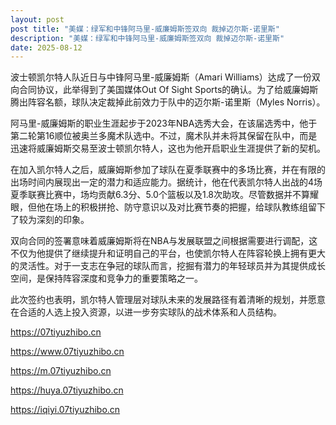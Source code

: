 ```yaml
---
layout: post
post title: "美媒：绿军和中锋阿马里-威廉姆斯签双向 裁掉迈尔斯-诺里斯" 
description: "美媒：绿军和中锋阿马里-威廉姆斯签双向 裁掉迈尔斯-诺里斯" 
date: 2025-08-12
---
```


波士顿凯尔特人队近日与中锋阿马里-威廉姆斯（Amari Williams）达成了一份双向合同协议，此举得到了美国媒体Out Of Sight Sports的确认。为了给威廉姆斯腾出阵容名额，球队决定裁掉此前效力于队中的迈尔斯-诺里斯（Myles Norris）。

阿马里-威廉姆斯的职业生涯起步于2023年NBA选秀大会，在该届选秀中，他于第二轮第16顺位被奥兰多魔术队选中。不过，魔术队并未将其保留在队中，而是迅速将威廉姆斯交易至波士顿凯尔特人，这也为他开启职业生涯提供了新的契机。

在加入凯尔特人之后，威廉姆斯参加了球队在夏季联赛中的多场比赛，并在有限的出场时间内展现出一定的潜力和适应能力。据统计，他在代表凯尔特人出战的4场夏季联赛比赛中，场均贡献6.3分、5.0个篮板以及1.8次助攻。尽管数据并不算耀眼，但他在场上的积极拼抢、防守意识以及对比赛节奏的把握，给球队教练组留下了较为深刻的印象。

双向合同的签署意味着威廉姆斯将在NBA与发展联盟之间根据需要进行调配，这不仅为他提供了继续提升和证明自己的平台，也使凯尔特人在阵容轮换上拥有更大的灵活性。对于一支志在争冠的球队而言，挖掘有潜力的年轻球员并为其提供成长空间，是保持阵容深度和竞争力的重要策略之一。

此次签约也表明，凯尔特人管理层对球队未来的发展路径有着清晰的规划，并愿意在合适的人选上投入资源，以进一步夯实球队的战术体系和人员结构。

https://07tiyuzhibo.cn

https://www.07tiyuzhibo.cn

https://m.07tiyuzhibo.cn

https://huya.07tiyuzhibo.cn

https://iqiyi.07tiyuzhibo.cn